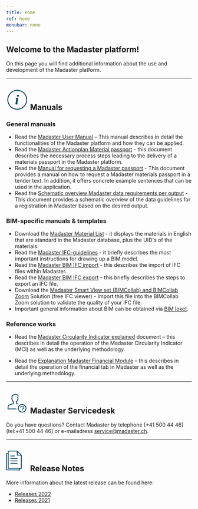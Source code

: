 ```yaml
---
title: Home
ref: home
menubar: none
---
```


## Welcome to the Madaster platform!
On this page you will find additional information about the use and development of the Madaster platform.

---

## <img class="header-img" src="/assets/images/767.svg"> Manuals


### General manuals

 * Read the <a href="/files/ch/en/Madaster User Manual_EN.pdf" target="_blank">Madaster User Manual</a> – This manual describes in detail the functionalities of the Madaster platform and how they can be applied.
 * Read the  <a href="/files/ch/en/Madaster Action Plan_EN.pdf" target="_blank">Madaster Actionplan Material passport</a> - this document describes the necessary process steps leading to the delivery of a materials passport in the Madaster platform.
 * Read the  <a href="/files/ch/en/Tender Text Material Passport_EN.pdf" target="_blank">Manual for requesting a Madaster passport</a> - This document provides a manual on how to request a Madaster materials passport in a tender text. In addition, it offers concrete example sentences that can be used in the application.
 * Read the  <a href="/files/ch/en/Schematic overview Madaster data requirements per output.xlsx" target="_blank">Schematic overview Madaster data requirements per output</a> - This document provides a schematic overview of the data guidelines for a registration in Madaster based on the desired output.


### BIM-specific manuals & templates

 * Download the <a href="/files/en/Madaster Materials.xlsx" target="_blank">Madaster Material List</a> - it displays the materials in English that are standard in the Madaster database, plus the UID's of the materials.
 * Read the <a href="/files/ch/en/Madaster BIM - IFC guidelines_EN.pdf" target="_blank">Madaster IFC-guidelines</a> - it briefly describes the most important instructions for drawing up a BIM model.
 * Read the <a href="/files/ch/en/Madaster BIM - IFC import process_EN.pdf" target="_blank">Madaster BIM IFC import</a> - this describes the import of IFC files within Madaster.
 * Read the <a href="/files/ch/en/Madaster BIM - IFC Export EN.pdf" target="_blank">Madaster BIM IFC export</a> – this briefly describes the steps to export an IFC file.
 * Download the <a href="http://www.bimcollab.com/en/Support/Support/Downloads/BIMcollab-ZOOM" target="_blank">Madaster Smart View set (BIMCollab) and BIMCollab Zoom</a> Solution (free IFC viewer) - Import this file into the BIMCollab Zoom solution to validate the quality of your IFC file.
 * Important general information about BIM can be obtained via <a href="https://www.bimloket.nl//documents/BIM-ILS_infographicA4_2020_UK_021.pdf" target="_blank">BIM loket</a>.



### Reference works

 * Read the <a href="/files/en/Madaster - Circularity Indicator explained.pdf" target="_blank">Madaster Circularity Indicator explained</a> document – this describes in detail the operation of the Madaster Circularity Indicator (MCI) as well as the underlying methodology.
 
* Read the <a href="/files/ch/en/Madaster Financial Module EN-DACH.pdf" target="_blank">Explanation Madaster Financial Module</a> – this describes in detail the operation of the financial tab in Madaster as well as the underlying methodology.

---

## <img class="header-img" src="/assets/images/771.svg"> Madaster Servicedesk
Do you have questions? Contact Madaster by telephone [+41 500 44 46](tel:+41 500 44 46) or e-mailadress <service@madaster.ch>.

---

## <img class="header-img" src="/assets/images/770.svg"> Release Notes

More information about the latest release can be found here:

* <a href="/files/en/Madaster Release notes 2022.pdf" target="_blank">Releases 2022</a>
* <a href="/files/en/Madaster Release notes 2021.pdf" target="_blank">Releases 2021</a>
